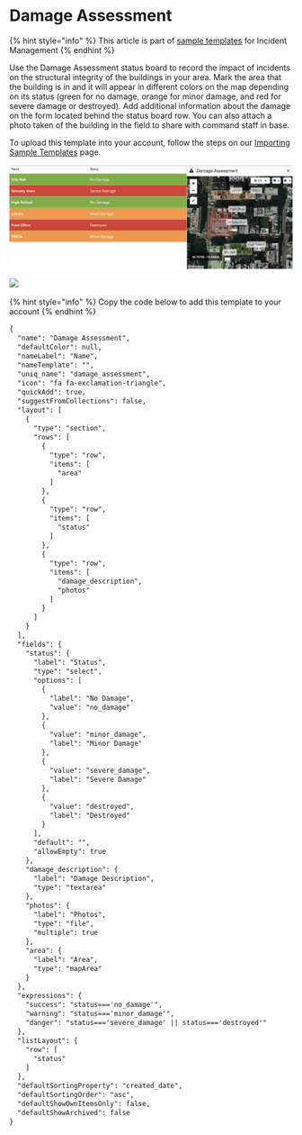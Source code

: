 # Damage Assessment

{% hint style="info" %}
This article is part of [sample templates](../) for Incident Management
{% endhint %}

Use the Damage Assessment status board to record the impact of incidents on the structural integrity of the buildings in your area. Mark the area that the building is in and it will appear in different colors on the map depending on its status (green for no damage, orange for minor damage, and red for severe damage or destroyed). Add additional information about the damage on the form located behind the status board row. You can also attach a photo taken of the building in the field to share with command staff in base.&#x20;

To upload this template into your account, follow the steps on our [Importing Sample Templates](../importing-sample-templates.md) page.

![](<../../../.gitbook/assets/Screen Shot 2021-10-18 at 3.26.41 PM.png>)

![](<../../../.gitbook/assets/Screen Shot 2021-10-18 at 3.29.45 PM.png>)



{% hint style="info" %}
Copy the code below to add this template to your account
{% endhint %}

```
{
  "name": "Damage Assessment",
  "defaultColor": null,
  "nameLabel": "Name",
  "nameTemplate": "",
  "uniq_name": "damage_assessment",
  "icon": "fa fa-exclamation-triangle",
  "quickAdd": true,
  "suggestFromCollections": false,
  "layout": [
    {
      "type": "section",
      "rows": [
        {
          "type": "row",
          "items": [
            "area"
          ]
        },
        {
          "type": "row",
          "items": [
            "status"
          ]
        },
        {
          "type": "row",
          "items": [
            "damage_description",
            "photos"
          ]
        }
      ]
    }
  ],
  "fields": {
    "status": {
      "label": "Status",
      "type": "select",
      "options": [
        {
          "label": "No Damage",
          "value": "no_damage"
        },
        {
          "value": "minor_damage",
          "label": "Minor Damage"
        },
        {
          "value": "severe_damage",
          "label": "Severe Damage"
        },
        {
          "value": "destroyed",
          "label": "Destroyed"
        }
      ],
      "default": "",
      "allowEmpty": true
    },
    "damage_description": {
      "label": "Damage Description",
      "type": "textarea"
    },
    "photos": {
      "label": "Photos",
      "type": "file",
      "multiple": true
    },
    "area": {
      "label": "Area",
      "type": "mapArea"
    }
  },
  "expressions": {
    "success": "status==='no_damage'",
    "warning": "status==='minor_damage'",
    "danger": "status==='severe_damage' || status==='destroyed'"
  },
  "listLayout": {
    "row": [
      "status"
    ]
  },
  "defaultSortingProperty": "created_date",
  "defaultSortingOrder": "asc",
  "defaultShowOwnItemsOnly": false,
  "defaultShowArchived": false
}
```
